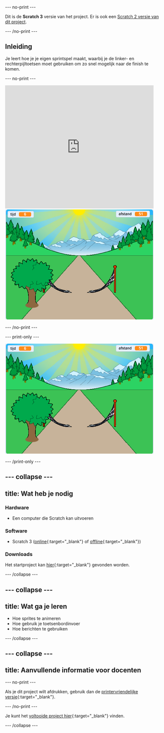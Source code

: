 --- no-print ---

Dit is de **Scratch 3** versie van het project. Er is ook een [Scratch 2 versie van dit project](https://projects.raspberrypi.org/nl-NL/projects/sprint-scratch2).

--- /no-print ---

## Inleiding

Je leert hoe je je eigen sprintspel maakt, waarbij je de linker- en rechterpijltoetsen moet gebruiken om zo snel mogelijk naar de finish te komen.

--- no-print ---

<div class="scratch-preview">
  <iframe allowtransparency="true" width="485" height="402" src="https://scratch.mit.edu/projects/embed/406225699/?autostart=false" frameborder="0" scrolling="no"></iframe>
  <img src="images/sprint-final.png">
</div>

--- /no-print ---

--- print-only ---

![voltooid project](images/sprint-final.png)

--- /print-only ---


--- collapse ---
---
title: Wat heb je nodig
---

### Hardware

+ Een computer die Scratch kan uitvoeren

### Software

+ Scratch 3 ([online](https://rpf.io/scratchon){:target="_blank"} of [offline](https://rpf.io/scratchoff){:target="_blank"})

### Downloads

Het startproject kan [hier](https://rpf.io/p/nl-NL/sprint-go){:target="_blank"} gevonden worden.

--- /collapse ---

--- collapse ---
---
title: Wat ga je leren
---

- Hoe sprites te animeren
- Hoe gebruik je toetsenbordinvoer
- Hoe berichten te gebruiken

--- /collapse ---

--- collapse ---
---
title: Aanvullende informatie voor docenten
---

--- no-print ---

Als je dit project wilt afdrukken, gebruik dan de [printervriendelijke versie](https://projects.raspberrypi.org/nl-NL/projects/sprint/print){:target="_blank"}.

--- /no-print ---

Je kunt het [voltooide project hier](https://rpf.io/p/nl-NL/sprint-get){:target="_blank"} vinden.

--- /collapse ---



